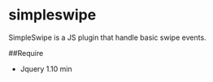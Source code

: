 # simpleswipe
SimpleSwipe is a JS plugin that handle basic swipe events.

##Require
- Jquery 1.10 min
